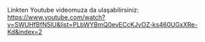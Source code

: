 Linkten Youtube videomuza da ulaşabilirsiniz: https://www.youtube.com/watch?v=SWUHfBfN5IU&list=PLbWYBmQ0evECcKJvOZ-ks460UGxXRe-Kd&index=2
